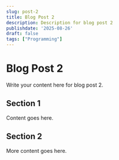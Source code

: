 ```yaml
---
slug: post-2
title: Blog Post 2
description: Description for blog post 2
publishdate: '2025-08-26'
draft: false
tags: ["Programming"]
---
```

# Blog Post 2

Write your content here for blog post 2.

## Section 1

Content goes here.

## Section 2

More content goes here.

